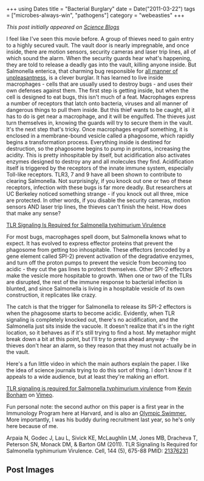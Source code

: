 +++
using Dates
title = "Bacterial Burglary"
date = Date("2011-03-22")
tags = ["microbes-always-win", "pathogens"]
category = "webeasties"
+++

_This post initially appeared on [Science Blogs](http://scienceblogs.com/webeasties)_

I feel like I've seen this movie before. A group of thieves need to gain entry to a highly secured vault. The vault door is nearly impregnable, and once inside, there are motion sensors, security cameras and laser trip lines, all of which sound the alarm. When the security guards hear what's happening, they are told to release a deadly gas into the vault, killing anyone inside. But Salmonella enterica, that charming bug responsible for [all manner of unpleasantness](http://www.cdc.gov/salmonella/), is a clever burglar. It has learned to live inside macrophages - cells that are usually used to destroy bugs - and uses their own defenses against them. 
The first step is getting inside, but when the cell is designed to eat bugs, this isn't much of a feat. Macrophages express a number of receptors that latch onto bacteria, viruses and all manner of dangerous things to pull them inside. But this thief wants to be caught, all it has to do is get near a macrophage, and it will be engulfed. The thieves just turn themselves in, knowing the guards will try to secure them in the vault. It's the next step that's tricky. Once macrophages engulf something, it is enclosed in a membrane-bound vesicle called a phagosome, which rapidly begins a transformation process. Everything inside is destined for destruction, so the phagosome begins to pump in protons, increasing the acidity. This is pretty inhospitable by itself, but acidification also activates enzymes designed to destroy any and all molecules they find. 
Acidification itself is triggered by the receptors of the innate immune system, especially Toll-like receptors. TLR3, 7 and 9 have all been shown to contribute to clearing Salmonella. Not surprisingly, if you knock out one or two of these receptors, infection with these bugs is far more deadly. But researchers at UC Berkeley noticed something strange - if you knock out all three, mice are protected. In other words, if you disable the security cameras, motion sensors AND laser trip lines, the thieves can't finish the heist. How does that make any sense?

[TLR Signaling Is Required for Salmonella typhimurium Virulence](http://www.cell.com/abstract/S0092-8674(11)00070-5?switch=standard)

For most bugs, macrophages spell doom, but Salmonella knows what to expect. It has evolved to express effector proteins that prevent the phagosome from getting too inhospitable. These effectors (encoded by a gene element called SPI-2) prevent activation of the degradative enzymes, and turn off the proton pumps to prevent the vesicle from becoming too acidic - they cut the gas lines to protect themselves. Other SPI-2 effectors make the vesicle more hospitable to growth. When one or two of the TLRs are disrupted, the rest of the immune response to bacterial infection is blunted, and since Salmonella is living in a hospitable vesicle of its own construction, it replicates like crazy.

The catch is that the trigger for Salmonella to release its SPI-2 effectors is when the phagosome starts to become acidic. Evidently, when TLR signaling is completely knocked out, there's no acidification, and the Salmonella just sits inside the vacuole. It doesn't realize that it's in the right location, so it behaves as if it's still trying to find a host. My metaphor might break down a bit at this point, but I'll try to press ahead anyway - the thieves don't hear an alarm, so they reason that they must not actually be in the vault.

Here's a fun little video in which the main authors explain the paper. I like the idea of science journals trying to do this sort of thing. I don't know if it appeals to a wide audience, but at least they're making an effort.

[TLR signaling is required for Salmonella typhimurium virulence](http://vimeo.com/21268013) from [Kevin Bonham](http://vimeo.com/user6355771) on [Vimeo](http://vimeo.com).

Fun personal note: the second author on this paper is a first year in the Immunology Program here at Harvard, and is also an [Olympic Swimmer.](http://en.wikipedia.org/wiki/Jernej_Godec) More importantly, I was his buddy during recruitment last year, so he's only here because of me.

Arpaia N, Godec J, Lau L, Sivick KE, McLaughlin LM, Jones MB, Dracheva T, Peterson SN, Monack DM, & Barton GM (2011). TLR Signaling Is Required for Salmonella typhimurium Virulence. Cell, 144 (5), 675-88 PMID: [21376231](review)

      
  

 ## Post Images


